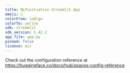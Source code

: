 ```yaml
---
title: NLPinitiative Streamlit App
emoji: 🐨
colorFrom: indigo
colorTo: yellow
sdk: streamlit
sdk_version: 1.42.2
app_file: app.py
pinned: false
license: mit
---
```


Check out the configuration reference at https://huggingface.co/docs/hub/spaces-config-reference

